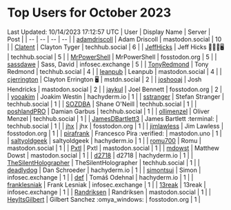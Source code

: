 # Top Users for October 2023
Last Updated: 10/14/2023 17:12:57 UTC
| User | Display Name | Server | Post |
| -- | -- | -- | -- |
| [adamdriscoll](https://mastodon.social/@adamdriscoll) | Adam Driscoll | mastodon.social | 10 |
| [Clatent](https://techhub.social/@Clatent) | Clayton Tyger | techhub.social | 6 |
| [JeffHicks](https://techhub.social/@JeffHicks) | Jeff Hicks 🐶🎼🍷🖥️ | techhub.social | 5 |
| [MrPowerShell](https://fosstodon.org/@MrPowerShell) | MrPowerShell | fosstodon.org | 5 |
| [sassdawe](https://infosec.exchange/@sassdawe) | Sass, David | infosec.exchange | 5 |
| [TonyRedmond](https://techhub.social/@TonyRedmond) | Tony Redmond | techhub.social | 4 |
| [leanpub](https://mastodon.social/@leanpub) | Leanpub | mastodon.social | 4 |
| [cjerrington](https://mstdn.social/@cjerrington) | Clayton Errington 🖥️ | mstdn.social | 2 |
| [joshooaj](https://mastodon.social/@joshooaj) | Josh Hendricks | mastodon.social | 2 |
| [jaykul](https://fosstodon.org/@jaykul) | Joel Bennett | fosstodon.org | 2 |
| [yooakim](https://hachyderm.io/@yooakim) | Joakim Westin | hachyderm.io | 1 |
| [sstranger](https://techhub.social/@sstranger) | Stefan Stranger | techhub.social | 1 |
| [SOZDBA](https://techhub.social/@SOZDBA) | Shane O'Neill | techhub.social | 1 |
| [poshlandPRO](https://techhub.social/@poshlandPRO) | Damian Garbus | techhub.social | 1 |
| [ollimenzel](https://techhub.social/@ollimenzel) | Oliver Menzel | techhub.social | 1 |
| [JamesDBartlett3](https://techhub.social/@JamesDBartlett3) | James Bartlett :terminal: | techhub.social | 1 |
| [jhx](https://fosstodon.org/@jhx) | jhx | fosstodon.org | 1 |
| [jimlawless](https://fosstodon.org/@jimlawless) | Jim Lawless | fosstodon.org | 1 |
| [pirafrank](https://mastodon.uno/@pirafrank) | Francesco Pira :verified: | mastodon.uno | 1 |
| [saltyoldgeek](https://hachyderm.io/@saltyoldgeek) | saltyoldgeek | hachyderm.io | 1 |
| [romu700](https://mastodon.social/@romu700) | Romu | mastodon.social | 1 |
| [Pxtl](https://mastodon.social/@Pxtl) | Pxtl | mastodon.social | 1 |
| [mdowst](https://mastodon.social/@mdowst) | Matthew Dowst | mastodon.social | 1 |
| [d2718](https://hachyderm.io/@d2718) | d2718 | hachyderm.io | 1 |
| [TheSilentHolographer](https://techhub.social/@TheSilentHolographer) | TheSilentHolographer | techhub.social | 1 |
| [deadlydog](https://hachyderm.io/@deadlydog) | Dan Schroeder | hachyderm.io | 1 |
| [simontsui](https://infosec.exchange/@simontsui) | Simon | infosec.exchange | 1 |
| [def](https://hachyderm.io/@def) | Tomáš Odehnal | hachyderm.io | 1 |
| [franklesniak](https://infosec.exchange/@franklesniak) | Frank Lesniak | infosec.exchange | 1 |
| [13reak](https://infosec.exchange/@13reak) | 13reak | infosec.exchange | 1 |
| [Randriksen](https://mastodon.social/@Randriksen) | Randriksen | mastodon.social | 1 |
| [HeyItsGilbert](https://fosstodon.org/@HeyItsGilbert) | Gilbert Sanchez :omya_windows: | fosstodon.org | 1 |
